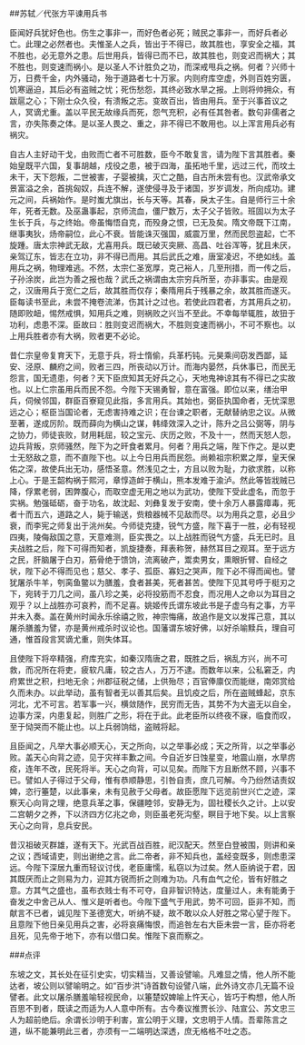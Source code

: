 ##苏轼／代张方平谏用兵书

臣闻好兵犹好色也。伤生之事非一，而好色者必死；贼民之事非一，而好兵者必亡。此理之必然者也。夫惟圣人之兵，皆出于不得已，故其胜也，享安全之福，其不胜也，必无意外之患。后世用兵，皆得已而不已，故其胜也，则变迟而祸大；其不胜也，则变速而祸小。是以圣人不计胜负之功，而深戒甩兵之祸。何者？兴师十万，日费千金，内外骚动，殆于道路者七十万家。内则府库空虚，外则百姓穷匮，饥寒逼迫，其后必有盗贼之忧；死伤愁怨，其终必致水旱之报。上则将帅拥众，有跋扈之心；下刚士众久役，有溃叛之志。变故百出，皆由用兵。至于兴事首议之人，冥谪尤重。盖以平民无故缘兵而死，怨气充积，必有任其咎者。数句非儒者之言，亦失陈奏之体。是以圣人畏之、重之，非不得已不敢用也。以上浑言用兵必有祸灾。

自古人主好动干戈，由败而亡者不可胜数，臣今不敢复言，请为陛下言其胜者。秦始皇既平六国，复事胡越，戍役之患，被于四海，虽拓地千里，远过三代，而坟土未干，天下怨叛，二世被害，子婴被擒，灭亡之酷，自古所未尝有也。汉武帝承文景富溢之余，首挑匈奴，兵连不解，遂使侵寻及于诸国，岁岁调发，所向成功。建元之间，兵祸始作。是时蚩尤旗出，长与天等。其春，戾太子生。自是师行三十余年，死者无数。及巫蛊事起，京师流血，僵尸数万，太子父子皆败。班固以为太子生长于兵，与之终始。帝虽悔悟自克，而殁身之恨，已无及矣。隋文帝既下江南，继事夷狄，炀帝嗣位，此心不衰。皆能诛灭强国，威震万里，然而民怨盗起，亡不旋踵。唐太宗神武无敌，尤喜用兵。既已破灭突厥、高昌、吐谷浑等，犹且未厌，亲驾辽东，皆志在立功，非不得已而用。其后武氏之难，唐室凌迟，不绝如线。盖用兵之祸，物理难逃。不然，太宗仁圣宽厚，克己裕人，几至刑措，而一传之后，子孙涂炭，此岂为善之报也哉？武氏之祸谓由太宗穷兵所至，亦非事实。由是观之，汉唐用兵于宽仁之后，故其胜而仅存；秦隋用兵于残暴之余，故其胜而遂灭。臣每读书至此，未尝不掩卷流涕，伤其计之过也。若使此四君者，方其用兵之初，随即败衄，惕然戒惧，知用兵之难，则祸败之兴当不至此。不幸每举辄胜，故狃于功利，虑患不深。臣故曰：胜则变迟而祸大，不胜则变速而祸小，不可不察也。以上用兵胜者亦有大祸，败者更不必论。

昔仁宗皇帝复育天下，无意于兵，将士惰偷，兵革朽钝。元昊乘间窃发西鄙，延安、泾原、麟府之间，败者三四，所丧动以万计。而海内晏然，兵休事已，而民无怨言，国无遗患，何者？天下臣庶知其无好兵之心，天地鬼神谅其有不得已之实故也。以上仁宗虽用兵而民不怨。今陛下天锡勇智，意在富强。即位以来，缮治甲兵，伺候邻国，群臣百寮窥见此指，多言用兵。其始也，弼臣执国命者，无忧深思远之心；枢臣当国论者，无虑害持难之识；在台谏之职者，无献替纳忠之议。从微至著，遂成厉阶。既而薛向为横山之谋，韩绛效深入之计，陈升之吕公弼等，阴与之协力，师徒丧败，财用耗屈，较之宝元、庆历之败，不及十一，然而天怒人怨，边兵背叛，京师骚然，陛下为之旰食者累月。何者？用兵之端，陛下作之。是以吏士无怒敌之意，而不直陛下也。以上今日用兵而民怨。尚赖祖宗积累之厚，皇天保佑之深，故使兵出无功，感悟圣意。然浅见之士，方且以败为耻，力欲求胜，以称上心。于是王韶构祸于熙河，章惇造衅于横山，熊本发难于渝泸。然此等皆戕贼已降，俘累老弱，困弊腹心，而取空虚无用之地以为武功，使陛下受此虚名，而忽于实祸。勉强砥砺，奋于功名，故沈起、刘彝复发于安南，使十余万人暴露瘴毒，死者十而五六，道路之人，毙于输送，赀粮器械不见敌而尽。以为用兵之意，必且少衰，而李宪之师复出于洮州矣。今师徒克捷，锐气方盛，陛下喜于一胜，必有轻视四夷，陵侮敌国之意，天意难测，臣实畏之。以上战胜而锐气方盛，兵无已时。且夫战胜之后，陛下可得而知者，凯旋捷奏，拜表称贺，赫然耳目之观耳。至于远方之民，肝脑屠于白刃，筋骨绝于馈饷，流离破产，鬻卖男女，熏眼折臂、自经之状，陛下必不得而见也；慈父、孝子、孤臣、寡妇之哭声，陛下必不得而闻也。譬犹屠杀牛羊，刳脔鱼鳖以为膳羞，食者甚美，死者甚苦。使陛下见其号呼于梃刃之下，宛转于刀几之间，虽八珍之美，必将投筋而不忍食，而况用人之命以为耳目之观乎？以上战胜亦可哀矜，而不足喜。姚姬传氏谓东坡此书是子虚乌有之事，方平并未入奏。盖在黄州时闻永乐徐禧之败，神宗悔痛，故追作是文以发挥己意，其以屠杀膳羞为譬，亦是黄州戒杀时议论也。国藩谓东坡好佛，以好杀喻黩兵，理自可通，惟首段言冥谪尤重，则失体耳。

且使陛下将卒精强，府库充实，如秦汉隋唐之君，既胜之后，祸乱方兴，尚不可救，而况所在将吏，疲软凡庸，较之古人，万万不逮。而数年以来，公私窘乏，内府累世之积，扫地无余；州郡征税之储，上供殆尽；百官俸廪仅而能继，南郊赏给久而未办。以此举动，虽有智者无以善其后矣。且饥疫之后，所在盗贼蜂起，京东河北，尤不可言。若军事一兴，横敛随作，民穷而无告，其势不为大盗无以自全，边事方深，内患复起，则胜广之形，将在于此。此老臣所以终夜不寐，临食而叹，至于恸哭而不能止也。以上兵弱饷绌，盗贼将起。

且臣闻之，凡举大事必顺天心，天之所向，以之举事必成；天之所背，以之举事必败。盖天心向背之迹，见于灾祥丰歉之间。今自近岁日蚀星变，地震山崩，水旱疠疫，连年不改，民死将半。天心之向背，可以见矣。而陛下方且断然不顾，兴事不已。譬如人子得过于父母，惟有恭顺静思，引咎自责，庶几可解。今乃纷然诘责奴婢，恣行箠楚，以此事亲，未有见赦于父母者。故臣愿陛下远览前世兴亡之迹，深察天心向背之理，绝意兵革之事，保疆睦邻，安静无为，固社稷长久之计。上以安二宫朝夕之养，下以济四方亿兆之命，则臣虽老死沟壑，瞑目于地下矣。以上言察天心之向背，息兵安民。

昔汉祖破灭群雄，遂有天下。光武百战百胜，祀汉配天。然至白登被围，则讲和亲之议；西域请吏，则出谢绝之言。此二帝者，非不知兵也，盖经变既多，则虑患深远。今陛下深居九重而轻议讨伐，老臣庸懦，私窃以为过矣。然人臣纳说于君，因其既厌而止之则易为力，迎其方锐而折之则难为功。凡有血气之伦，皆有好胜之意。方其气之盛也，虽布衣贱士有不可夺，自非智识特达，度量过人，未有能勇于奋发之中舍己从人、惟义是听者也。今陛下盛气于用武，势不可回，臣非不知，而献言不已者，诚见陛下圣德宽大，听纳不疑，故不敢以众人好胜之常心望于陛下。且意陛下他日亲见用兵之害，必将哀痛悔恨，而追咎左右大臣未尝一言，臣亦将老且死，见先帝于地下，亦有以借口矣。惟陛下哀而察之。

###点评

东坡之文，其长处在征引史实，切实精当，又善设譬喻。凡难显之情，他人所不能达者，坡公则以譬喻明之。如“百步洪”诗首数句设譬八端，此外诗文亦几无篇不设譬者。此文以屠杀膳羞喻轻视民命，以箠楚奴婢喻上忤天心，皆巧于构想，他人所百思不到者，既读之而适为人人意中所有。古今奏议推贾长沙、陆宣公、苏文忠三人为超前绝后。余谓长沙明于利害，宣公明于义理，文忠明于人情。吾辈陈言之道，纵不能兼明此三者，亦须有一二端明达深透，庶无格格不吐之态。

